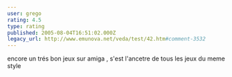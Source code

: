 ```yaml
---
user: grego
rating: 4.5
type: rating
published: 2005-08-04T16:51:02.000Z
legacy_url: http://www.emunova.net/veda/test/42.htm#comment-3532
---
```

encore un trés bon jeux sur amiga , s'est l'ancetre de tous les jeux du meme style